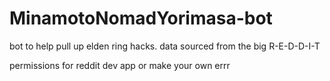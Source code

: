 # MinamotoNomadYorimasa-bot
bot to help pull up elden ring hacks. data sourced from the big R-E-D-D-I-T 

permissions for reddit dev app or make your own errr


